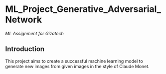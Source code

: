 # ML_Project_Generative_Adversarial_Network
*ML Assignment for Gizatech*
## Introduction
This project aims to create a successful machine learning model to generate new images from given images in the style of Claude Monet. 